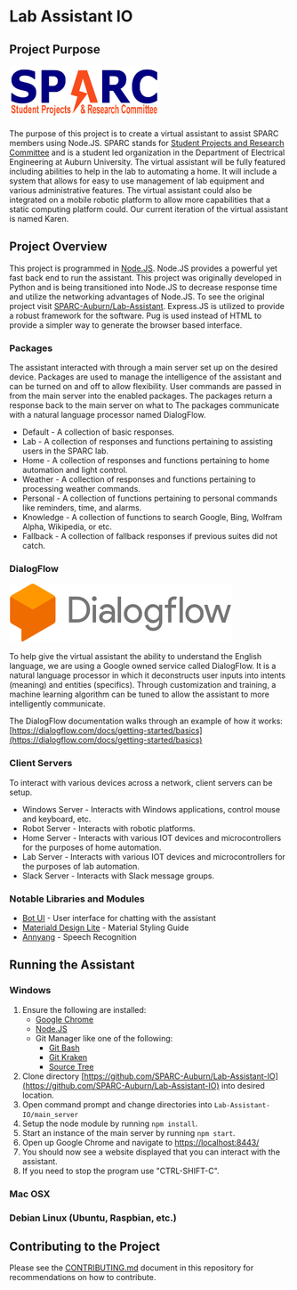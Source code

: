 # Lab Assistant IO

## Project Purpose

<img src="documentation/sparc_logo.png" height = "96" width = "267" alt="Project Diagram"></img>

The purpose of this project is to create a virtual assistant to assist SPARC members using Node.JS.  SPARC stands for [Student Projects and Research Committee]("http://sparc-auburn.github.io/") and is a student led organization in the Department of Electrical Engineering at Auburn University.  The virtual assistant will be fully featured including abilities to help in the lab to automating a home. It will include a system that allows for easy to use management of lab equipment and various administrative features.  The virtual assistant could also be integrated on a mobile robotic platform to allow more capabilities that a static computing platform could.  Our current iteration of the virtual assistant is named Karen.

## Project Overview

This project is programmed in [Node.JS](https://nodejs.org/en/).  Node.JS provides a powerful yet fast back end to run the assistant. This project was originally developed in Python and is being transitioned into Node.JS to decrease response time and utilize the networking advantages of Node.JS.  To see the original project visit [SPARC-Auburn/Lab-Assistant](https://github.com/SPARC-Auburn/Lab-Assistant).  Express.JS is utilized to provide a robust framework for the software.  Pug is used instead of HTML to provide a simpler way to generate the browser based interface.

### Packages

The assistant interacted with through a main server set up on the desired device.  Packages are used to manage the intelligence of the assistant and can be turned on and off to allow flexibility.  User commands are passed in from the main server into the enabled packages.  The packages return a response back to the main server on what to   The packages communicate with a natural language processor named DialogFlow.

* Default - A collection of basic responses.
* Lab - A collection of responses and functions pertaining to assisting users in the SPARC lab.
* Home - A collection of responses and functions pertaining to home automation and light control.
* Weather - A collection of responses and functions pertaining to processing weather commands.
* Personal - A collection of functions pertaining to personal commands like reminders, time, and alarms.
* Knowledge - A collection of functions to search Google, Bing, Wolfram Alpha, Wikipedia, or etc.
* Fallback - A collection of fallback responses if previous suites did not catch.

### DialogFlow

<img src="documentation/dialogflow_logo.png" height = "106" width = "400" alt="Project Diagram"></img>

To help give the virtual assistant the ability to understand the English language, we are using a Google owned service called DialogFlow.  It is a natural language processor in which it deconstructs user inputs into intents (meaning) and entities (specifics).  Through customization and training, a machine learning algorithm can be tuned to allow the assistant to more intelligently communicate.

The DialogFlow documentation walks through an example of how it works: [https://dialogflow.com/docs/getting-started/basics](https://dialogflow.com/docs/getting-started/basics)

### Client Servers

To interact with various devices across a network, client servers can be setup.

* Windows Server - Interacts with Windows applications, control mouse and keyboard, etc.
* Robot Server - Interacts with robotic platforms.
* Home Server - Interacts with various IOT devices and microcontrollers for the purposes of home automation.
* Lab Server - Interacts with various IOT devices and microcontrollers for the purposes of lab automation.
* Slack Server - Interacts with Slack message groups.

### Notable Libraries and Modules

* [Bot UI](https://botui.org/) - User interface for chatting with the assistant
* [Materiald Design Lite](https://getmdl.io/) - Material Styling Guide
* [Annyang](https://www.talater.com/annyang/) - Speech Recognition

## Running the Assistant

### Windows
1. Ensure the following are installed:
    * [Google Chrome](https://www.google.com/chrome/)
    * [Node.JS](https://nodejs.org/en/)
    * Git Manager like one of the following:
        * [Git Bash](https://git-for-windows.github.io/)
        * [Git Kraken](https://www.gitkraken.com/)
        * [Source Tree](https://www.sourcetreeapp.com/)
1. Clone directory [https://github.com/SPARC-Auburn/Lab-Assistant-IO](https://github.com/SPARC-Auburn/Lab-Assistant-IO) into desired location.
1. Open command prompt and change directories into `Lab-Assistant-IO/main_server`
1. Setup the node module by running `npm install`.
1. Start an instance of the main server by running `npm start`.
1. Open up Google Chrome and navigate to [https://localhost:8443/](https://localhost:8443/)
1. You should now see a website displayed that you can interact with the assistant.
1. If you need to stop the program use "CTRL-SHIFT-C".

### Mac OSX

### Debian Linux (Ubuntu, Raspbian, etc.)

## Contributing to the Project

Please see the [CONTRIBUTING.md](CONTRIBUTING.md) document in this repository for recommendations on how to contribute.
